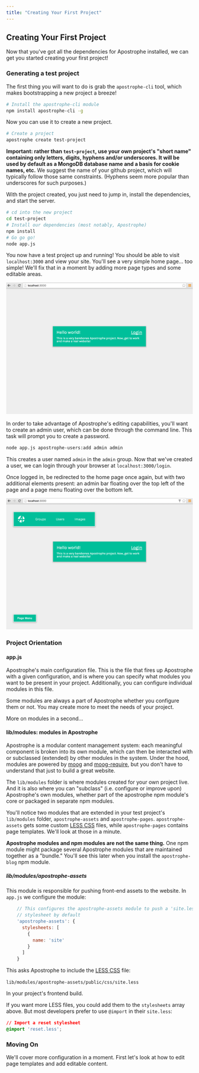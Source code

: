 ```yaml
---
title: "Creating Your First Project"
---
```


## Creating Your First Project

Now that you've got all the dependencies for Apostrophe installed, we can get you started creating your first project!

### Generating a test project

The first thing you will want to do is grab the `apostrophe-cli` tool, which makes bootstrapping a new project a breeze!

```bash
# Install the apostrophe-cli module
npm install apostrophe-cli -g
```

Now you can use it to create a new project.

```bash
# Create a project
apostrophe create test-project
```

**Important: rather than `test-project`, use your own project's "short name" containing only letters, digits, hyphens and/or underscores. It will be used by default as a MongoDB database name and a basis for cookie names, etc.** We suggest the name of your github project, which will typically follow those same constraints. (Hyphens seem more popular than underscores for such purposes.)

With the project created, you just need to jump in, install the dependencies, and start the server.

```bash
# cd into the new project
cd test-project
# Install our dependencies (most notably, Apostrophe)
npm install
# Go go go!
node app.js
```

You now have a test project up and running! You should be able to visit `localhost:3000` and view your site. You'll see a very simple home page... too simple! We'll fix that in a moment by adding more page types and some editable areas.

<img src="/images/tutorials/developer/boilerplate_loggedout.png" class="shadow">

In order to take advantage of Apostrophe's editing capabilities, you'll want to create an admin user, which can be done  through the command line. This task will prompt you to create a password.

```bash
node app.js apostrophe-users:add admin admin
```

This creates a user named `admin` in the `admin` group. Now that we've created a user, we can login through your browser at `localhost:3000/login`.

Once logged in, be redirected to the home page once again, but with two additional elements present: an admin bar floating over the top left of the page and a page menu floating over the bottom left.

<img src="/images/tutorials/developer/boilerplate_loggedin.png" class="shadow">

### Project Orientation

#### app.js

Apostrophe's main configuration file. This is the file that fires up Apostrophe with a given configuration, and is where you can specify what modules you want to be present in your project. Additionally, you can configure individual modules in this file.

Some modules are always a part of Apostrophe whether you configure them or not. You may create more to meet the needs of your project.

More on modules in a second...

#### lib/modules: modules in Apostrophe

Apostrophe is a modular content management system: each meaningful component is broken into its own module, which can then be interacted with or subclassed (extended) by other modules in the system. Under the hood, modules are powered by [moog](https://github.com/punkave/moog) and [moog-require](https://github.com/punkave/moog-require), but you don't have to understand that just to build a great website.

The `lib/modules` folder is where modules created for your own project live. And it is also where you can "subclass" (i.e. configure or improve upon) Apostrophe's own modules, whether part of the apostrophe npm module's core or packaged in separate npm modules.

You'll notice two modules that are extended in your test project's `lib/modules` folder, `apostrophe-assets` and `apostrophe-pages`. `apostrophe-assets` gets some custom [LESS CSS](http://lesscss.org/features/) files, while `apostrophe-pages` contains page templates. We'll look at those in a minute.

**Apostrophe modules and npm modules are not the same thing.** One npm module might package several Apostrophe modules that are maintained together as a "bundle." You'll see this later when you install the `apostrophe-blog` npm module.

##### lib/modules/apostrophe-assets

This module is responsible for pushing front-end assets to the website. In `app.js` we configure the module:

```javascript
    // This configures the apostrophe-assets module to push a 'site.less'
    // stylesheet by default
    'apostrophe-assets': {
      stylesheets: [
        {
          name: 'site'
        }
      ]
    }
```

This asks Apostrophe to include the [LESS CSS](http://lesscss.org/features/) file:

`lib/modules/apostrophe-assets/public/css/site.less`

In your project's frontend build.

If you want more LESS files, you could add them to the `stylesheets` array above. But most developers prefer to use `@import` in their `site.less`:

```css
// Import a reset stylesheet
@import 'reset.less';
```

### Moving On

We'll cover more configuration in a moment. First let's look at how to edit page templates and add editable content.
